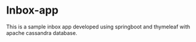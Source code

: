 # Inbox-app
This is a sample inbox app developed using springboot and thymeleaf with apache cassandra database.
